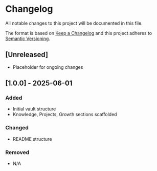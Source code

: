 # Changelog

All notable changes to this project will be documented in this file.

The format is based on [Keep a Changelog](https://keepachangelog.com/en/1.0.0/)
and this project adheres to [Semantic Versioning](https://semver.org/spec/v2.0.0.html).

## [Unreleased]
- Placeholder for ongoing changes

## [1.0.0] - 2025-06-01
### Added
- Initial vault structure
- Knowledge, Projects, Growth sections scaffolded

### Changed
- README structure

### Removed
- N/A

